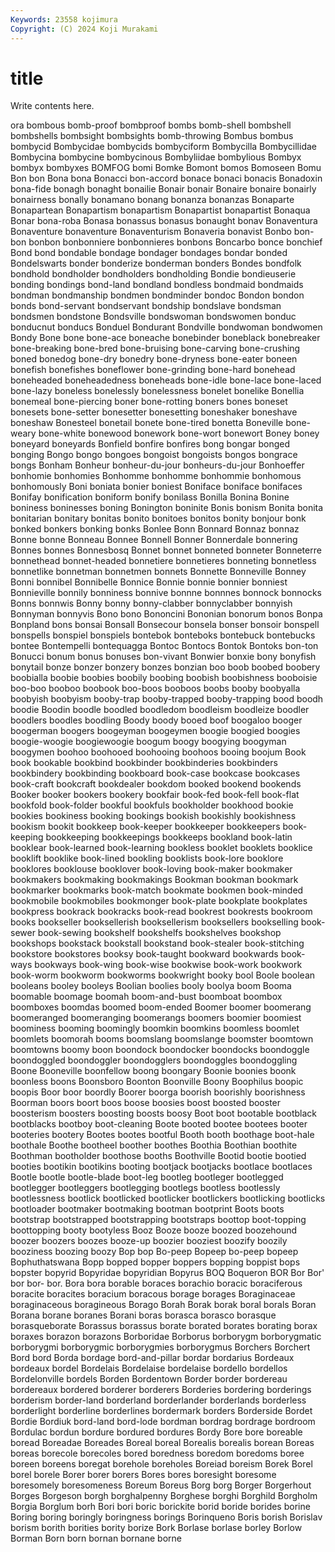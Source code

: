 ```yaml
---
Keywords: 23558 kojimura
Copyright: (C) 2024 Koji Murakami
---
```


# title

Write contents here.



ora bombous bomb-proof bombproof bombs bomb-shell bombshell
bombshells bombsight bombsights bomb-throwing Bombus bombus bombycid Bombycidae bombycids bombyciform
Bombycilla Bombycillidae Bombycina bombycine bombycinous Bombyliidae bombylious Bombyx bombyx bombyxes
BOMFOG bomi Bomke Bomont bomos Bomoseen Bomu Bon bon Bona
bona Bonacci bon-accord bonace bonaci bonacis Bonadoxin bona-fide bonagh bonaght
bonailie Bonair bonair Bonaire bonaire bonairly bonairness bonally bonamano bonang
bonanza bonanzas Bonaparte Bonapartean Bonapartism bonapartism Bonapartist bonapartist Bonaqua Bonar
bona-roba Bonasa bonassus bonasus bonaught bonav Bonaventura Bonaventure bonaventure Bonaventurism
Bonaveria bonavist Bonbo bon-bon bonbon bonbonniere bonbonnieres bonbons Boncarbo bonce
bonchief Bond bond bondable bondage bondager bondages bondar bonded Bondelswarts
bonder bonderize bonderman bonders Bondes bondfolk bondhold bondholder bondholders bondholding
Bondie bondieuserie bonding bondings bond-land bondland bondless bondmaid bondmaids bondman
bondmanship bondmen bondminder bondoc Bondon bondon bonds bond-servant bondservant bondship
bondslave bondsman bondsmen bondstone Bondsville bondswoman bondswomen bonduc bonducnut bonducs
Bonduel Bondurant Bondville bondwoman bondwomen Bondy Bone bone bone-ace boneache
bonebinder boneblack bonebreaker bone-breaking bone-bred bone-bruising bone-carving bone-crushing boned bonedog
bone-dry bonedry bone-dryness bone-eater boneen bonefish bonefishes boneflower bone-grinding bone-hard
bonehead boneheaded boneheadedness boneheads bone-idle bone-lace bone-laced bone-lazy boneless bonelessly
bonelessness bonelet bonelike Bonellia bonemeal bone-piercing boner bone-rotting boners bones
boneset bonesets bone-setter bonesetter bonesetting boneshaker boneshave boneshaw Bonesteel bonetail
bonete bone-tired bonetta Boneville bone-weary bone-white bonewood bonework bone-wort bonewort
Boney boney boneyard boneyards Bonfield bonfire bonfires bong bongar bonged
bonging Bongo bongo bongoes bongoist bongoists bongos bongrace bongs Bonham
Bonheur bonheur-du-jour bonheurs-du-jour Bonhoeffer bonhomie bonhomies Bonhomme bonhomme bonhommie bonhomous
bonhomously Boni boniata bonier boniest Boniface boniface bonifaces Bonifay bonification
boniform bonify bonilass Bonilla Bonina Bonine boniness boninesses boning Bonington
boninite Bonis bonism Bonita bonita bonitarian bonitary bonitas bonito bonitoes
bonitos bonity bonjour bonk bonked bonkers bonking bonks Bonlee Bonn
Bonnard Bonnaz bonnaz Bonne bonne Bonneau Bonnee Bonnell Bonner Bonnerdale
bonnering Bonnes bonnes Bonnesbosq Bonnet bonnet bonneted bonneter Bonneterre bonnethead
bonnet-headed bonnetiere bonnetieres bonneting bonnetless bonnetlike bonnetman bonnetmen bonnets Bonnette
Bonneville Bonney Bonni bonnibel Bonnibelle Bonnice Bonnie bonnie bonnier bonniest
Bonnieville bonnily bonniness bonnive bonnne bonnnes bonnock bonnocks Bonns bonnwis
Bonny bonny bonny-clabber bonnyclabber bonnyish Bonnyman bonnyvis Bono bono Bononcini
Bononian bonorum bonos Bonpa Bonpland bons bonsai Bonsall Bonsecour bonsela
bonser bonsoir bonspell bonspells bonspiel bonspiels bontebok bonteboks bontebuck bontebucks
bontee Bontempelli bontequagga Bontoc Bontocs Bontok Bontoks bon-ton Bonucci bonum
bonus bonuses bon-vivant Bonwier bonxie bony bonyfish bonytail bonze bonzer
bonzery bonzes bonzian boo boob boobed boobery boobialla boobie boobies
boobily boobing boobish boobishness booboisie boo-boo booboo boobook boo-boos booboos
boobs booby boobyalla boobyish boobyism booby-trap booby-trapped booby-trapping bood boodh
boodie Boodin boodle boodled boodledom boodleism boodleize boodler boodlers boodles
boodling Boody boody booed boof boogaloo booger boogerman boogers boogeyman
boogeymen boogie boogied boogies boogie-woogie boogiewoogie boogum boogy boogying boogyman
boogymen boohoo boohooed boohooing boohoos booing boojum Book book bookable
bookbind bookbinder bookbinderies bookbinders bookbindery bookbinding bookboard book-case bookcase bookcases
book-craft bookcraft bookdealer bookdom booked bookend bookends Booker booker bookers
bookery bookfair book-fed book-fell book-flat bookfold book-folder bookful bookfuls bookholder
bookhood bookie bookies bookiness booking bookings bookish bookishly bookishness bookism
bookit bookkeep book-keeper bookkeeper bookkeepers book-keeping bookkeeping bookkeepings bookkeeps bookland
book-latin booklear book-learned book-learning bookless booklet booklets booklice booklift booklike
book-lined bookling booklists book-lore booklore booklores booklouse booklover book-loving book-maker
bookmaker bookmakers bookmaking bookmakings Bookman bookman bookmark bookmarker bookmarks book-match
bookmate bookmen book-minded bookmobile bookmobiles bookmonger book-plate bookplate bookplates bookpress
bookrack bookracks book-read bookrest bookrests bookroom books bookseller booksellerish booksellerism
booksellers bookselling book-sewer book-sewing bookshelf bookshelfs bookshelves bookshop bookshops bookstack
bookstall bookstand book-stealer book-stitching bookstore bookstores booksy book-taught bookward bookwards
book-ways bookways book-wing book-wise bookwise book-work bookwork book-worm bookworm bookworms
bookwright booky bool Boole boolean booleans booley booleys Boolian boolies
booly boolya boom Booma boomable boomage boomah boom-and-bust boomboat boombox
boomboxes boomdas boomed boom-ended Boomer boomer boomerang boomeranged boomeranging boomerangs
boomers boomier boomiest boominess booming boomingly boomkin boomkins boomless boomlet
boomlets boomorah booms boomslang boomslange boomster boomtown boomtowns boomy boon
boondock boondocker boondocks boondoggle boondoggled boondoggler boondogglers boondoggles boondoggling Boone
Booneville boonfellow boong boongary Boonie boonies boonk boonless boons Boonsboro
Boonton Boonville Boony Boophilus boopic boopis Boor boor boordly Boorer
boorga boorish boorishly boorishness Boorman boors boort boos boose boosies
boost boosted booster boosterism boosters boosting boosts boosy Boot boot
bootable bootblack bootblacks bootboy boot-cleaning Boote booted bootee bootees booter
booteries bootery Bootes bootes bootful Booth booth boothage boot-hale boothale
Boothe bootheel boother boothes Boothia Boothian boothite Boothman bootholder boothose
booths Boothville Bootid bootie bootied booties bootikin bootikins booting bootjack
bootjacks bootlace bootlaces Bootle bootle bootle-blade boot-leg bootleg bootleger bootlegged
bootlegger bootleggers bootlegging bootlegs bootless bootlessly bootlessness bootlick bootlicked bootlicker
bootlickers bootlicking bootlicks bootloader bootmaker bootmaking bootman bootprint Boots boots
bootstrap bootstrapped bootstrapping bootstraps boottop boot-topping boottopping booty bootyless Booz
Booze booze boozed boozehound boozer boozers boozes booze-up boozier booziest
boozify boozily booziness boozing boozy Bop bop Bo-peep Bopeep bo-peep
bopeep Bophuthatswana Bopp bopped bopper boppers bopping boppist bops bopster
bopyrid Bopyridae bopyridian Bopyrus BOQ Boqueron BOR Bor Bor' bor
bor- bor. Bora bora borable boraces borachio boracic boraciferous boracite
boracites boracium boracous borage borages Boraginaceae boraginaceous boragineous Borago Borah
Borak borak boral borals Boran Borana borane boranes Borani boras
borasca borasco borasque borasqueborate Borassus borassus borate borated borates borating
borax boraxes borazon borazons Borboridae Borborus borborygm borborygmatic borborygmi borborygmic
borborygmies borborygmus Borchers Borchert Bord bord Borda bordage bord-and-pillar bordar
bordarius Bordeaux bordeaux bordel Bordelais Bordelaise bordelaise bordello bordellos Bordelonville
bordels Borden Bordentown Border border bordereau bordereaux bordered borderer borderers
Borderies bordering borderings borderism border-land borderland borderlander borderlands borderless borderlight
borderline borderlines bordermark borders Borderside Bordet Bordie Bordiuk bord-land bord-lode
bordman bordrag bordrage bordroom Bordulac bordun bordure bordured bordures Bordy
Bore bore boreable boread Boreadae Boreades Boreal boreal Borealis borealis
borean Boreas boreas borecole borecoles bored boredness boredom boredoms boree
boreen boreens boregat borehole boreholes Boreiad boreism Borek Borel borel
borele Borer borer borers Bores bores boresight boresome boresomely boresomeness
Boreum Boreus Borg borg Borger Borgerhout Borges Borgeson borgh borghalpenny
Borghese borghi Borghild Borgholm Borgia Borglum borh Bori bori boric
borickite borid boride borides borine Boring boring boringly boringness borings
Borinqueno Boris borish Borislav borism borith borities bority borize Bork
Borlase borlase borley Borlow Borman Born born bornan bornane borne
